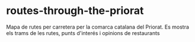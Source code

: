 # routes-through-the-priorat
Mapa de rutes per carretera per la comarca catalana del Priorat. Es mostra els trams de les rutes, punts d'interés i opinions de restaurants
